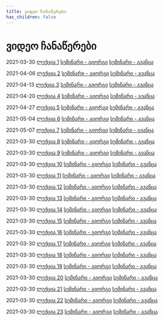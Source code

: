 ```yaml
---
title: ვიდეო ჩანაწერები
has_children: false
---
```


# ვიდეო ჩანაწერები

2021-03-30
[ლექცია 1](https://drive.google.com/file/d/1678xaPZopYUiALNZnCd2_9w9MxBBFGAK)
[სემინარი - გიორგი](https://drive.google.com/file/d/1uKkTFYa7I7-zcE-78SMPgPUSBVaX9Uf0)
[სემინარი - გვანცა]()

2021-04-06
[ლექცია 2](https://drive.google.com/file/d/1Nqy4awmsHkpsyGVW2Fwj5QiZYcMGaXo0)
[სემინარი - გიორგი](https://drive.google.com/file/d/13smyguR1Xss9xNCKk7x2_gAlwL02Tbrw)
[სემინარი - გვანცა]()

2021-04-13
[ლექცია 3](https://drive.google.com/file/d/1IBkkPzx_D0OXGbWLSSkHPOz-50zh1o8f)
[სემინარი - გიორგი](https://drive.google.com/file/d/1gxCzZASSdiMhOVjFVoVuuJk5yFq8AZbt)
[სემინარი - გვანცა]()

2021-04-20
[ლექცია 4](https://drive.google.com/file/d/1lghxmtJv13OTrktbI-Hn5oFJAqqexccP)
[სემინარი - გიორგი](https://drive.google.com/file/d/1hcQNmko8QmmCIEA60_onNKuD8og7CsaF)
[სემინარი - გვანცა]()

2021-04-27
[ლექცია 5](https://drive.google.com/file/d/14c9mqTErXpauNOTHhzmKKpMUmSiVGC9u)
[სემინარი - გიორგი](https://drive.google.com/file/d/18QjiZapvzYYPjjkJVl1eWUZ18Tvu1HQZ)
[სემინარი - გვანცა]()

2021-05-04
[ლექცია 6](https://drive.google.com/file/d/1nFTMs6Qe0054N20WwgTWBYqlc370jfqt)
[სემინარი - გიორგი](https://drive.google.com/file/d/1Hb4XwyRT8WMLb8AwDLda8dLy1dXKMG4I)
[სემინარი - გვანცა]()

2021-05-07
[ლექცია 7](https://drive.google.com/file/d/1G4IHQYY4GsnurCpOY8lzOnyGBRqhkE8P)
[სემინარი - გიორგი](https://drive.google.com/file/d/1UGpF52i87Rfqwz0Bw8cz3IVD1j0oFnKk)
[სემინარი - გვანცა]()

2021-03-30
[ლექცია 8]()
[სემინარი - გიორგი]()
[სემინარი - გვანცა]()

2021-03-30
[ლექცია 9]()
[სემინარი - გიორგი]()
[სემინარი - გვანცა]()

2021-03-30
[ლექცია 10]()
[სემინარი - გიორგი]()
[სემინარი - გვანცა]()

2021-03-30
[ლექცია 11]()
[სემინარი - გიორგი]()
[სემინარი - გვანცა]()

2021-03-30
[ლექცია 12]()
[სემინარი - გიორგი]()
[სემინარი - გვანცა]()

2021-03-30
[ლექცია 13]()
[სემინარი - გიორგი]()
[სემინარი - გვანცა]()

2021-03-30
[ლექცია 14]()
[სემინარი - გიორგი]()
[სემინარი - გვანცა]()

2021-03-30
[ლექცია 15]()
[სემინარი - გიორგი]()
[სემინარი - გვანცა]()

2021-03-30
[ლექცია 16]()
[სემინარი - გიორგი]()
[სემინარი - გვანცა]()

2021-03-30
[ლექცია 17]()
[სემინარი - გიორგი]()
[სემინარი - გვანცა]()

2021-03-30
[ლექცია 18]()
[სემინარი - გიორგი]()
[სემინარი - გვანცა]()

2021-03-30
[ლექცია 19]()
[სემინარი - გიორგი]()
[სემინარი - გვანცა]()

2021-03-30
[ლექცია 20]()
[სემინარი - გიორგი]()
[სემინარი - გვანცა]()

2021-03-30
[ლექცია 21]()
[სემინარი - გიორგი]()
[სემინარი - გვანცა]()

2021-03-30
[ლექცია 22]()
[სემინარი - გიორგი]()
[სემინარი - გვანცა]()

2021-03-30
[ლექცია 23]()
[სემინარი - გიორგი]()
[სემინარი - გვანცა]()
